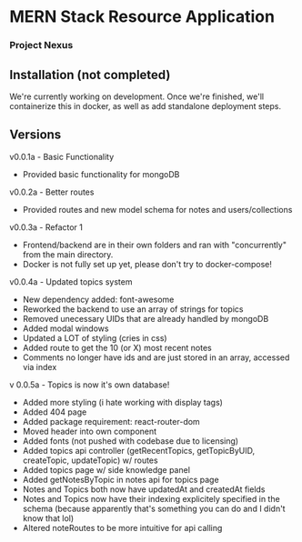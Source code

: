 
# MERN Stack Resource Application
### Project Nexus

## Installation (not completed)
We're currently working on development. Once we're finished, we'll containerize this in docker, as well as add standalone deployment steps.


## Versions

v0.0.1a - Basic Functionality
- Provided basic functionality for mongoDB

v0.0.2a - Better routes
- Provided routes and new model schema for notes and users/collections

v0.0.3a - Refactor 1
- Frontend/backend are in their own folders and ran with "concurrently" from the main directory.
- Docker is not fully set up yet, please don't try to docker-compose!

v0.0.4a - Updated topics system
- New dependency added: font-awesome
- Reworked the backend to use an array of strings for topics
- Removed unecessary UIDs that are already handled by mongoDB
- Added modal windows
- Updated a LOT of styling (cries in css)
- Added route to get the 10 (or X) most recent notes
- Comments no longer have ids and are just stored in an array, accessed via index

v 0.0.5a - Topics is now it's own database!
- Added more styling (i hate working with display tags)
- Added 404 page
- Added package requirement: react-router-dom
- Moved header into own component
- Added fonts (not pushed with codebase due to licensing)
- Added topics api controller (getRecentTopics, getTopicByUID, createTopic, updateTopic) w/ routes
- Added topics page w/ side knowledge panel
- Added getNotesByTopic in notes api for topics page
- Notes and Topics both now have updatedAt and createdAt fields
- Notes and Topics now have their indexing explicitely specified in the schema (because apparently that's something you can do and I didn't know that lol)
- Altered noteRoutes to be more intuitive for api calling